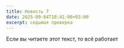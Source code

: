 ```yaml
---
title: Новость 7
date: 2025-09-04T18:41:00+03:00
excerpt: седьмая проверка
---
```

Если вы читаете этот текст, то всё работает
